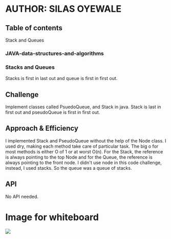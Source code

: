 # AUTHOR: SILAS OYEWALE
## Table of contents
Stack and Queues
### JAVA-data-structures-and-algorithms

### Stacks and Queues
Stacks is first in last out and queue is first in first out. 
## Challenge
<!-- Description of the challenge -->
Implement classes called PsuedoQueue, and Stack in java. Stack is last in first out and pseudoQueue is first in first out. 

## Approach & Efficiency
<!-- What approach did you take? Why? What is the Big O space/time for this approach? -->
I implemented Stack and PseudoQueue without the help of the Node class. I used dry, making each method take care of particular task. The big o for most methods is either O of 1 or at worst O(n). 
For the Stack, the reference is always pointing to the top Node and for the Queue, the reference is always pointing to the front node. I didn't use node in this code challenge, instead, I used stacks. So the queue was a queue of stacks. 

## API
<!-- Description of each method publicly available to your Stack and Queue-->
No API needed. 



# Image for whiteboard
![](src/main/resources/assets/whiteboard-code-challenge-11.JPG)
